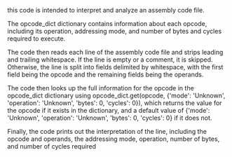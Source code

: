 this code is intended to interpret and analyze an assembly code file.

The opcode_dict dictionary contains information about each opcode, including its operation, addressing mode, and number of bytes and cycles required to execute.

The code then reads each line of the assembly code file and strips leading and trailing whitespace. If the line is empty or a comment, it is skipped. Otherwise, the line is split into fields delimited by whitespace, with the first field being the opcode and the remaining fields being the operands.

The code then looks up the full information for the opcode in the opcode_dict dictionary using opcode_dict.get(opcode, {'mode': 'Unknown', 'operation': 'Unknown', 'bytes': 0, 'cycles': 0}), which returns the value for the opcode if it exists in the dictionary, and a default value of {'mode': 'Unknown', 'operation': 'Unknown', 'bytes': 0, 'cycles': 0} if it does not.

Finally, the code prints out the interpretation of the line, including the opcode and operands, the addressing mode, operation, number of bytes, and number of cycles required

